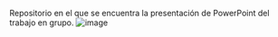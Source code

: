 Repositorio en el que se encuentra la presentación de PowerPoint del trabajo en grupo.
![image](https://user-images.githubusercontent.com/82102364/148819767-66e975cb-785b-4f5a-9407-ccb1f0301478.png)

